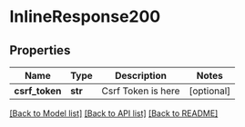 # InlineResponse200

## Properties
Name | Type | Description | Notes
------------ | ------------- | ------------- | -------------
**csrf_token** | **str** | Csrf Token is here | [optional] 

[[Back to Model list]](../README.md#documentation-for-models) [[Back to API list]](../README.md#documentation-for-api-endpoints) [[Back to README]](../README.md)


